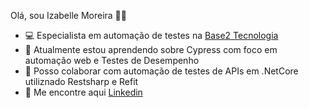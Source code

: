 Olá, sou Izabelle Moreira 👋👋

- 💻 Especialista em automação de testes na <a href="https://www.base2.com.br/" rel="nofollow">Base2 Tecnologia</a>
- 🌱 Atualmente estou aprendendo sobre Cypress com foco em automação web e Testes de Desempenho
- 💞️ Posso colaborar com automação de testes de APIs em .NetCore utiliznado Restsharp e Refit
- 🔎 Me encontre aqui <a href="https://www.linkedin.com/in/izabelle-moreira/" rel="nofollow">Linkedin</a>

<!---
izabellepaixaomoreira/izabellepaixaomoreira is a ✨ special ✨ repository because its `README.md` (this file) appears on your GitHub profile.
You can click the Preview link to take a look at your changes.
--->
